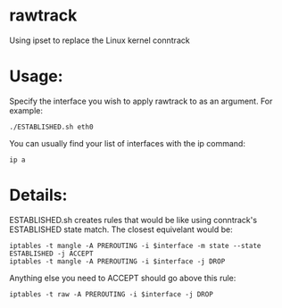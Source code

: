 # rawtrack
Using ipset to replace the Linux kernel conntrack

# Usage:

Specify the interface you wish to apply rawtrack to as an argument. For example:

    ./ESTABLISHED.sh eth0

You can usually find your list of interfaces with the ip command:

    ip a



# Details:

ESTABLISHED.sh creates rules that would be like using conntrack's ESTABLISHED state match. The closest equivelant would be:

    iptables -t mangle -A PREROUTING -i $interface -m state --state ESTABLISHED -j ACCEPT
    iptables -t mangle -A PREROUTING -i $interface -j DROP


Anything else you need to ACCEPT should go above this rule:

    iptables -t raw -A PREROUTING -i $interface -j DROP
